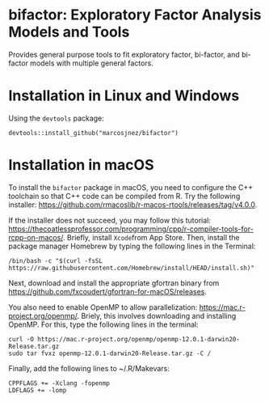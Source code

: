 # bifactor: Exploratory Factor Analysis Models and Tools

Provides general purpose tools to fit exploratory factor, bi-factor, and bi-factor models with multiple general factors.

# Installation in Linux and Windows

Using the `devtools` package:
    
    devtools::install_github("marcosjnez/bifactor")

# Installation in macOS

To install the `bifactor` package in macOS, you need to configure the C++ toolchain so that C++ code can be compiled from R. Try the following installer: https://github.com/rmacoslib/r-macos-rtools/releases/tag/v4.0.0.

If the installer does not succeed, you may follow this tutorial: https://thecoatlessprofessor.com/programming/cpp/r-compiler-tools-for-rcpp-on-macos/.
Briefly, install `Xcode`from App Store. Then, install the package manager Homebrew by typing the following lines in the Terminal:

    /bin/bash -c "$(curl -fsSL https://raw.githubusercontent.com/Homebrew/install/HEAD/install.sh)"
    
Next, download and install the appropriate gfortran binary from https://github.com/fxcoudert/gfortran-for-macOS/releases.

You also need to enable OpenMP to allow parallelization: https://mac.r-project.org/openmp/.
Briely, this involves downloading and installing OpenMP. For this, type the following lines in the terminal:

    curl -O https://mac.r-project.org/openmp/openmp-12.0.1-darwin20-Release.tar.gz
    sudo tar fvxz openmp-12.0.1-darwin20-Release.tar.gz -C /
    
Finally, add the following lines to ~/.R/Makevars:

    CPPFLAGS += -Xclang -fopenmp
    LDFLAGS += -lomp
